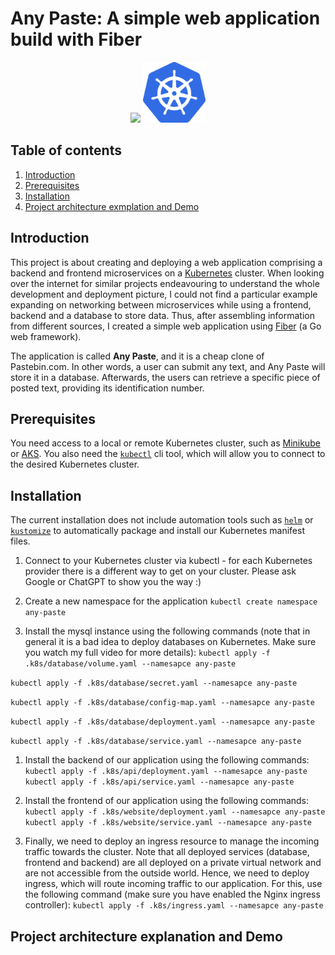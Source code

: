 # Any Paste: A simple web application build with Fiber

<p align="center">
     <img src="https://gofiber.io/assets/images/logo.svg" width="250">
     <img src="https://github.com/kubernetes/kubernetes/raw/master/logo/logo.png" width="100">
</p>


## Table of contents

1. [Introduction](#introduction)
2. [Prerequisites](#prerequisites)
3. [Installation](#installation)
4. [Project architecture exmplation and Demo](#project-architecture-explanation-and-demo)

## Introduction
This project is about creating and deploying a web application comprising a backend and frontend microservices on a [Kubernetes](https://kubernetes.io/) cluster. When looking over the internet for similar projects endeavouring to understand the whole development and deployment picture, I could not find a particular example expanding on networking between microservices while using a frontend, backend and a database to store data. Thus, after assembling information from different sources, I created a simple web application using [Fiber](https://gofiber.io/) (a Go web framework). 

The application is called **Any Paste**, and it is a cheap clone of Pastebin.com. In other words, a user can submit any text, and Any Paste will store it in a database. Afterwards, the users can retrieve a specific piece of posted text, providing its identification number. 

## Prerequisites
You need access to a local or remote Kubernetes cluster, such as [Minikube](https://minikube.sigs.k8s.io/docs/start/) or [AKS](https://azure.microsoft.com/en-us/products/kubernetes-service). You also need the [`kubectl`](https://kubernetes.io/docs/reference/kubectl/kubectl/) cli tool, which will allow you to connect to the desired Kubernetes cluster.

## Installation
The current installation does not include automation tools such as [`helm`](https://helm.sh/) or [`kustomize`](https://kustomize.io/) to automatically package and install our Kubernetes manifest files.

1. Connect to your Kubernetes cluster via kubectl - for each Kubernetes provider there is a different way to get on your cluster. Please ask Google or ChatGPT to show you the way :)
   
2. Create a new namespace for the application
`kubectl create namespace any-paste`

1. Install the mysql instance using the following commands (note that in general it is a bad idea to deploy databases on Kubernetes. Make sure you watch my full video for more details):
`kubectl apply -f .k8s/database/volume.yaml --namesapce any-paste`

`kubectl apply -f .k8s/database/secret.yaml --namesapce any-paste`

`kubectl apply -f .k8s/database/config-map.yaml --namesapce any-paste`

`kubectl apply -f .k8s/database/deployment.yaml --namesapce any-paste`

`kubectl apply -f .k8s/database/service.yaml --namesapce any-paste`

1. Install the backend of our application using the following commands:
`kubectl apply -f .k8s/api/deployment.yaml --namesapce any-paste`
`kubectl apply -f .k8s/api/service.yaml --namesapce any-paste`

1. Install the frontend of our application using the following commands:
`kubectl apply -f .k8s/website/deployment.yaml --namesapce any-paste`
`kubectl apply -f .k8s/website/service.yaml --namesapce any-paste`

1. Finally, we need to deploy an ingress resource to manage the incoming traffic towards the cluster. Note that all deployed services (database, frontend and backend) are all deployed on a private virtual network and are not accessible from the outside world. Hence, we need to deploy ingress, which will route incoming traffic to our application. For this, use the following command (make sure you have enabled the Nginx ingress controller):
`kubectl apply -f .k8s/ingress.yaml --namesapce any-paste`



## Project architecture explanation and Demo
